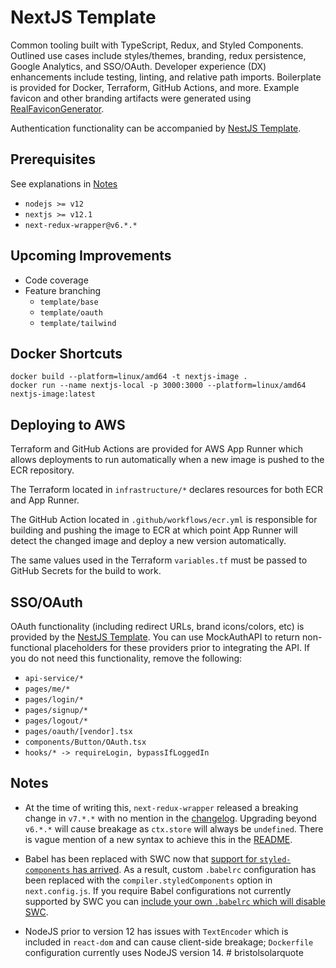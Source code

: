 # NextJS Template

Common tooling built with TypeScript, Redux, and Styled Components. Outlined use cases include styles/themes, branding, redux persistence, Google Analytics, and SSO/OAuth. Developer experience (DX) enhancements include testing, linting, and relative path imports. Boilerplate is provided for Docker, Terraform, GitHub Actions, and more. Example favicon and other branding artifacts were generated using [RealFaviconGenerator](https://realfavicongenerator.net/).

Authentication functionality can be accompanied by [NestJS Template](https://github.com/mdlindsey/template-nestjs).

## Prerequisites

See explanations in [Notes](#notes)

- `nodejs >= v12`
- `nextjs >= v12.1`
- `next-redux-wrapper@v6.*.*`

## Upcoming Improvements

- Code coverage
- Feature branching
    - `template/base`
    - `template/oauth`
    - `template/tailwind`

## Docker Shortcuts

```
docker build --platform=linux/amd64 -t nextjs-image .
docker run --name nextjs-local -p 3000:3000 --platform=linux/amd64 nextjs-image:latest
```

## Deploying to AWS

Terraform and GitHub Actions are provided for AWS App Runner which allows deployments to run automatically when a new image is pushed to the ECR repository.

The Terraform located in `infrastructure/*` declares resources for both ECR and App Runner.

The GitHub Action located in `.github/workflows/ecr.yml` is responsible for building and pushing the image to ECR at which point App Runner will detect the changed image and deploy a new version automatically.

The same values used in the Terraform `variables.tf` must be passed to GitHub Secrets for the build to work.

## SSO/OAuth

OAuth functionality (including redirect URLs, brand icons/colors, etc) is provided by the [NestJS Template](https://github.com/mdlindsey/template-nestjs). You can use MockAuthAPI to return non-functional placeholders for these providers prior to integrating the API. If you do not need this functionality, remove the following:

- `api-service/*`
- `pages/me/*`
- `pages/login/*`
- `pages/signup/*`
- `pages/logout/*`
- `pages/oauth/[vendor].tsx`
- `components/Button/OAuth.tsx`
- `hooks/* -> requireLogin, bypassIfLoggedIn`

## Notes

- At the time of writing this, `next-redux-wrapper` released a breaking change in `v7.*.*` with no mention in the [changelog](https://github.com/kirill-konshin/next-redux-wrapper/releases). Upgrading beyond `v6.*.*` will cause breakage as `ctx.store` will always be `undefined`. There is vague mention of a new syntax to achieve this in the [README](https://github.com/kirill-konshin/next-redux-wrapper#app).

- Babel has been replaced with SWC now that [support for `styled-components` has arrived](https://github.com/vercel/next.js/discussions/30174). As a result, custom `.babelrc` configuration has been replaced with the `compiler.styledComponents` option in `next.config.js`. If you require Babel configurations not currently supported by SWC you can [include your own `.babelrc` which will disable SWC](https://nextjs.org/docs/messages/swc-disabled).

- NodeJS prior to version 12 has issues with `TextEncoder` which is included in `react-dom` and can cause client-side breakage; `Dockerfile` configuration currently uses NodeJS version 14.
#   b r i s t o l s o l a r q u o t e  
 